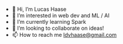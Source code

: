 - 👋 Hi, I’m Lucas Haase
- 👀 I’m interested in web dev and ML / AI
- 🌱 I’m currently learning Spark
- 💞️ I’m looking to collaborate on ideas!
- 📫 How to reach me ldvhaase@gmail.com

<!---
ldvhaase/ldvhaase is a ✨ special ✨ repository because its `README.md` (this file) appears on your GitHub profile.
You can click the Preview link to take a look at your changes.
--->
